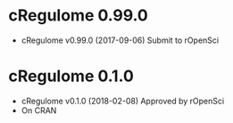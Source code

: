 # cRegulome 0.99.0

  - cRegulome v0.99.0 (2017-09-06) Submit to rOpenSci


# cRegulome 0.1.0

  - cRegulome v0.1.0 (2018-02-08) Approved by rOpenSci
  - On CRAN
